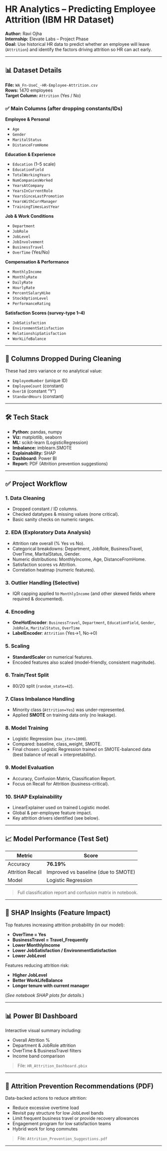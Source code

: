 # HR Analytics – Predicting Employee Attrition (IBM HR Dataset)

**Author:** Ravi Ojha  
**Internship:** Elevate Labs – Project Phase  
**Goal:** Use historical HR data to predict whether an employee will leave (`Attrition`) and identify the factors driving attrition so HR can act early.

---

## 📊 Dataset Details
**File:** `WA_Fn-UseC_-HR-Employee-Attrition.csv`  
**Rows:** 1470 employees  
**Target Column:** `Attrition` (Yes / No)

### ✅ Main Columns (after dropping constants/IDs)
**Employee & Personal**
- `Age`
- `Gender`
- `MaritalStatus`
- `DistanceFromHome`

**Education & Experience**
- `Education` (1–5 scale)
- `EducationField`
- `TotalWorkingYears`
- `NumCompaniesWorked`
- `YearsAtCompany`
- `YearsInCurrentRole`
- `YearsSinceLastPromotion`
- `YearsWithCurrManager`
- `TrainingTimesLastYear`

**Job & Work Conditions**
- `Department`
- `JobRole`
- `JobLevel`
- `JobInvolvement`
- `BusinessTravel`
- `OverTime` (Yes/No)

**Compensation & Performance**
- `MonthlyIncome`
- `MonthlyRate`
- `DailyRate`
- `HourlyRate`
- `PercentSalaryHike`
- `StockOptionLevel`
- `PerformanceRating`

**Satisfaction Scores (survey-type 1–4)**
- `JobSatisfaction`
- `EnvironmentSatisfaction`
- `RelationshipSatisfaction`
- `WorkLifeBalance`

---

## 🧹 Columns Dropped During Cleaning
These had zero variance or no analytical value:
- `EmployeeNumber` (unique ID)
- `EmployeeCount` (constant)
- `Over18` (constant “Y”)
- `StandardHours` (constant)

---

## 🛠️ Tech Stack
- **Python:** pandas, numpy
- **Viz:** matplotlib, seaborn
- **ML:** scikit-learn (LogisticRegression)
- **Imbalance:** imblearn.SMOTE
- **Explainability:** SHAP
- **Dashboard:** Power BI
- **Report:** PDF (Attrition prevention suggestions)

---

## ✅ Project Workflow

### 1. Data Cleaning
- Dropped constant / ID columns.
- Checked datatypes & missing values (none critical).
- Basic sanity checks on numeric ranges.

### 2. EDA (Exploratory Data Analysis)
- Attrition rate overall (% Yes vs No).
- Categorical breakdowns: Department, JobRole, BusinessTravel, OverTime, MaritalStatus, Gender.
- Numeric distributions: MonthlyIncome, Age, DistanceFromHome.
- Satisfaction scores vs Attrition.
- Correlation heatmap (numeric features).

### 3. Outlier Handling (Selective)
- IQR capping applied to `MonthlyIncome` (and other skewed fields where required & documented).

### 4. Encoding
- **OneHotEncoder**: `BusinessTravel`, `Department`, `EducationField`, `Gender`, `JobRole`, `MaritalStatus`, `OverTime`
- **LabelEncoder**: `Attrition` (Yes→1, No→0)

### 5. Scaling
- **StandardScaler** on numerical features.
- Encoded features also scaled (model-friendly, consistent magnitude).

### 6. Train/Test Split
- 80/20 split (`random_state=42`).

### 7. Class Imbalance Handling
- Minority class (`Attrition=Yes`) was under-represented.
- Applied **SMOTE** on training data only (no leakage).

### 8. Model Training
- Logistic Regression (`max_iter=1000`).
- Compared: baseline, class_weight, SMOTE.
- Final chosen: Logistic Regression trained on SMOTE-balanced data (best balance of recall + interpretability).

### 9. Model Evaluation
- Accuracy, Confusion Matrix, Classification Report.
- Focus on Recall for Attrition (business-critical).

### 10. SHAP Explainability
- LinearExplainer used on trained Logistic model.
- Global & per-employee feature impact.
- Key attrition drivers identified (see below).

---

## 📈 Model Performance (Test Set)

| Metric | Score |
|--------|-------|
| Accuracy | **76.19%** |
| Attrition Recall | Improved vs baseline (due to SMOTE) |
| Model | Logistic Regression |

> Full classification report and confusion matrix in notebook.

---

## 🧠 SHAP Insights (Feature Impact)
Top features increasing attrition probability (in our model):
- **OverTime = Yes**
- **BusinessTravel = Travel_Frequently**
- **Lower MonthlyIncome**
- **Lower JobSatisfaction / EnvironmentSatisfaction**
- **Lower JobLevel**

Features reducing attrition risk:
- **Higher JobLevel**
- **Better WorkLifeBalance**
- **Longer tenure with current manager**

(*See notebook SHAP plots for details.*)

---

## 📊 Power BI Dashboard
Interactive visual summary including:
- Overall Attrition %
- Department & JobRole attrition
- OverTime & BusinessTravel filters
- Income band comparison

> File: `HR_Attrition_Dashboard.pbix`

---

## 📄 Attrition Prevention Recommendations (PDF)
Data-backed actions to reduce attrition:
- Reduce excessive overtime load
- Revisit pay structure for low JobLevel bands
- Limit frequent business travel or provide recovery allowances
- Engagement program for low satisfaction teams
- Hybrid work for long commutes

> File: `Attrition_Prevention_Suggestions.pdf`

---


